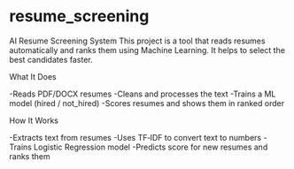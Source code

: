 # resume_screening

AI Resume Screening System
This project is a tool that reads resumes automatically and ranks them using Machine Learning.
It helps to select the best candidates faster.

What It Does

-Reads PDF/DOCX resumes
-Cleans and processes the text
-Trains a ML model (hired / not_hired)
-Scores resumes and shows them in ranked order


How It Works

-Extracts text from resumes
-Uses TF‑IDF to convert text to numbers
-Trains Logistic Regression model
-Predicts score for new resumes and ranks them
